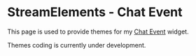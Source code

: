# StreamElements - Chat Event

This page is used to provide themes for my [Chat Event](https://ko-fi.com/s/5383fd54b5) widget.

Themes coding is currently under development.
